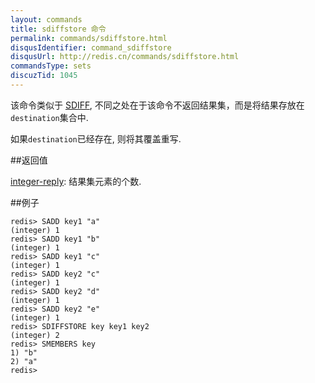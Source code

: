 ```yaml
---
layout: commands
title: sdiffstore 命令
permalink: commands/sdiffstore.html
disqusIdentifier: command_sdiffstore
disqusUrl: http://redis.cn/commands/sdiffstore.html
commandsType: sets
discuzTid: 1045
---
```


该命令类似于 [SDIFF](/commands/sdiff.html), 不同之处在于该命令不返回结果集，而是将结果存放在`destination`集合中.

如果`destination`已经存在, 则将其覆盖重写.

##返回值

[integer-reply](/topics/protocol.html#integer-reply): 结果集元素的个数.

##例子

	redis> SADD key1 "a"
	(integer) 1
	redis> SADD key1 "b"
	(integer) 1
	redis> SADD key1 "c"
	(integer) 1
	redis> SADD key2 "c"
	(integer) 1
	redis> SADD key2 "d"
	(integer) 1
	redis> SADD key2 "e"
	(integer) 1
	redis> SDIFFSTORE key key1 key2
	(integer) 2
	redis> SMEMBERS key
	1) "b"
	2) "a"
	redis> 
